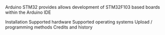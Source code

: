Arduino STM32 provides allows development of STM32F103 based boards within the Arduino IDE


Installation
Supported hardware
Supported operating systems
Upload / programming methods
Credits and history
